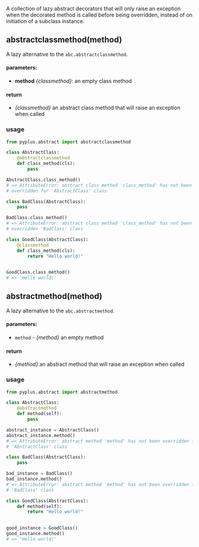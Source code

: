 A collection of lazy abstract decorators that will only raise an exception when the decorated method is called before
being overridden, instead of on initiation of a subclass instance.

## abstractclassmethod(method)

A lazy alternative to the `abc.abstractclassmethod`.

#### parameters:
* **method** *{classmethod}*: an empty class method

#### return 
* *{classmethod}* an abstract class method that will raise an exception when called

### usage
```python
from pyplus.abstract import abstractclassmethod

class AbstractClass:
    @abstractclassmethod
    def class_method(cls):
        pass

AbstractClass.class_method()
# => AttributeError: abstract class method 'class_method' has not been 
# overridden for 'AbstractClass' class

class BadClass(AbstractClass):
    pass

BadClass.class_method()
# => AttributeError: abstract class method 'class_method' has not been 
# overridden 'BadClass' class

class GoodClass(AbstractClass):
    @classmethod
    def class_method(cls):
        return "Hello world!"
    

GoodClass.class_method()
# => 'Hello world!'

```


## abstractmethod(method)

A lazy alternative to the `abc.abstractmethod`.

#### parameters:
* `method` - *{method}* an empty method

#### return 
* *{method}* an abstract method that will raise an exception when called

### usage
```python
from pyplus.abstract import abstractmethod

class AbstractClass:
    @abstractmethod
    def method(self):
        pass

abstract_instance = AbstractClass()
abstract_instance.method()
# => AttributeError: abstract method 'method' has not been overridden for 
# 'AbstractClass' class

class BadClass(AbstractClass):
    pass

bad_instance = BadClass()
bad_instance.method()
# => AttributeError: abstract method 'method' has not been overridden for 
# 'BadClass' class

class GoodClass(AbstractClass):
    def method(self):
        return "Hello world!"
    

good_instance = GoodClass()
good_instance.method()
# => 'Hello world!'

```
